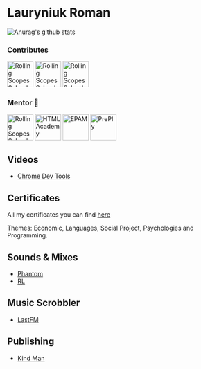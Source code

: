 # Lauryniuk Roman 

![Anurag's github stats](https://github-readme-stats.vercel.app/api?username=romanrostislavovich&theme=light)


### Contributes  


<a href="https://github.com/repometric"><img src="https://avatars3.githubusercontent.com/u/17450030?s=60&v=4" alt="Rolling Scopes School" width="60"/></a>
<a href="https://github.com/linterhub"><img src="https://avatars1.githubusercontent.com/u/39357698?s=60&v=4" alt="Rolling Scopes School" width="60"/></a>
<a href="https://github.com/ngx-translate"><img src="https://avatars1.githubusercontent.com/u/24717852?s=60&v=4" alt="Rolling Scopes School" width="60"/></a>

### Mentor 🔭

<a href="https://rs.school/"><img src="https://avatars1.githubusercontent.com/u/11501370?s=60&v=4" alt="Rolling Scopes School" width="60"/></a>
<a href="https://htmlacademy.org/"><img src="https://avatars2.githubusercontent.com/u/22890904?s=60&v=4" alt="HTML Academy" width="60"/></a>
<a href="https://htmlacademy.org/"><img src="https://www.epam.com/content/dam/epam/homepage/epam_logo_light.svg" alt="EPAM" width="60"/></a>
<a href="https://preply.com/"><img src="https://play-lh.googleusercontent.com/WxEXyqBk_Z2lDMbkwMDWQID6rFg-G1XBNt9UkZnvDeCM_OPO3iTL9XGKeD_pzR3KWc8" alt="PrePly" width="60"/></a>

## Videos

- [Chrome Dev Tools](https://www.youtube.com/watch?v=0sDHMq3x4fA&t=12s&ab_channel=RollingScopesSchool)

## Certificates 

All my certificates you can find [here](src/certificates/CERTIFICATES.md)

Themes: Economic, Languages, Social Project, Psychologies and Programming.

## Sounds & Mixes

- [Phantom](https://soundcloud.com/officialphantom)
- [RL](https://soundcloud.com/romalavr)

## Music Scrobbler 

- [LastFM](https://www.last.fm/ru/user/Cvoboda-Rabctvo)

## Publishing 

- [Kind Man](./src/Человек%20—%20добро.html)
